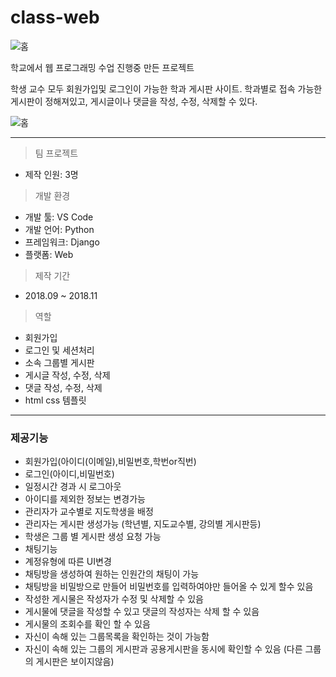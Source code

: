 # class-web

![홈](https://raw.githubusercontent.com/wsx9412/web/master/django/class-web-master/register.PNG?raw=true)

학교에서 웹 프로그래밍 수업 진행중 만든 프로젝트

학생 교수 모두 회원가입및 로그인이 가능한 학과 게시판 사이트.
학과별로 접속 가능한 게시판이 정해져있고, 게시글이나 댓글을 작성, 수정, 삭제할 수 있다.

![홈](https://raw.githubusercontent.com/wsx9412/web/master/django/class-web-master/register.PNG?raw=true)

---

> 팀 프로젝트

- 제작 인원: 3명

> 개발 환경


- 개발 툴: VS Code
- 개발 언어: Python
- 프레임워크: Django
- 플랫폼: Web

> 제작 기간
- 2018.09 ~ 2018.11

> 역할
- 회원가입
- 로그인 및 세션처리
- 소속 그룹별 게시판
- 게시글 작성, 수정, 삭제
- 댓글 작성, 수정, 삭제
- html css 템플릿
---

### 제공기능

- 회원가입(아이디(이메일),비밀번호,학번or직번)
- 로그인(아이디,비밀번호)
- 일정시간 경과 시 로그아웃
- 아이디를 제외한 정보는 변경가능
- 관리자가 교수별로 지도학생을 배정
- 관리자는 게시판 생성가능 (학년별, 지도교수별, 강의별 게시판등)
- 학생은 그룹 별 게시판 생성 요청 가능
- 채팅기능
- 계정유형에 따른 UI변경
- 채팅방을 생성하여 원하는 인원간의 채팅이 가능
- 채팅방을 비밀방으로 만들어 비밀번호를 입력하여야만 들어올 수 있게 할수 있음
- 작성한 게시물은 작성자가 수정 및 삭제할 수 있음
- 게시물에 댓글을 작성할 수 있고 댓글의 작성자는 삭제 할 수 있음
- 게시물의 조회수를 확인 할 수 있음
- 자신이 속해 있는 그룹목록을 확인하는 것이 가능함
- 자신이 속해 있는 그룹의 게시판과 공용게시판을 동시에 확인할 수 있음 (다른 그룹의 게시판은 보이지않음)
